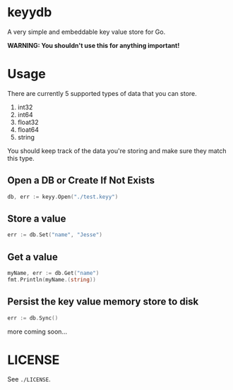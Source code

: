 keyydb
===

A very simple and embeddable key value store for Go.

**WARNING: You shouldn't use this for anything important!**

# Usage

There are currently 5 supported types of data that you can store.

1. int32
2. int64
3. float32
4. float64
5. string

You should keep track of the data you're storing and make sure they match this type.

## Open a DB or Create If Not Exists
```go
db, err := keyy.Open("./test.keyy")
```

## Store a value
```go
err := db.Set("name", "Jesse")
```

## Get a value
```go
myName, err := db.Get("name")
fmt.Println(myName.(string))
```

## Persist the key value memory store to disk
```go
err := db.Sync()
```

more coming soon...

# LICENSE

See `./LICENSE`.